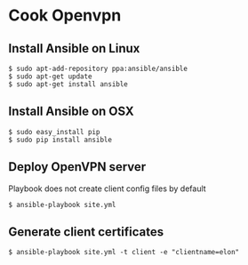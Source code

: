 # Cook Openvpn

## Install Ansible on Linux

```
$ sudo apt-add-repository ppa:ansible/ansible
$ sudo apt-get update
$ sudo apt-get install ansible
```

## Install Ansible on OSX

```
$ sudo easy_install pip
$ sudo pip install ansible
```

## Deploy OpenVPN server

Playbook does not create client config files by default
```
$ ansible-playbook site.yml
```

## Generate client certificates

```
$ ansible-playbook site.yml -t client -e "clientname=elon"
```